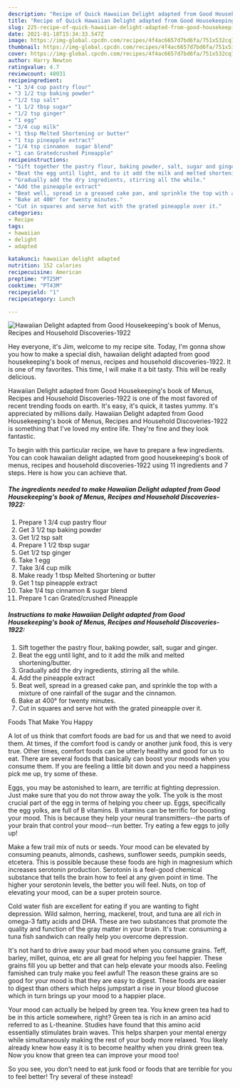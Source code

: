 ```yaml
---
description: "Recipe of Quick Hawaiian Delight adapted from Good Housekeeping&amp;#39;s book of Menus, Recipes and Household Discoveries-1922"
title: "Recipe of Quick Hawaiian Delight adapted from Good Housekeeping&amp;#39;s book of Menus, Recipes and Household Discoveries-1922"
slug: 225-recipe-of-quick-hawaiian-delight-adapted-from-good-housekeeping-and-39-s-book-of-menus-recipes-and-household-discoveries-1922
date: 2021-01-18T15:34:33.547Z
image: https://img-global.cpcdn.com/recipes/4f4ac6657d7bd6fa/751x532cq70/hawaiian-delight-adapted-from-good-housekeepings-book-of-menus-recipes-and-household-discoveries-1-recipe-main-photo.jpg
thumbnail: https://img-global.cpcdn.com/recipes/4f4ac6657d7bd6fa/751x532cq70/hawaiian-delight-adapted-from-good-housekeepings-book-of-menus-recipes-and-household-discoveries-1-recipe-main-photo.jpg
cover: https://img-global.cpcdn.com/recipes/4f4ac6657d7bd6fa/751x532cq70/hawaiian-delight-adapted-from-good-housekeepings-book-of-menus-recipes-and-household-discoveries-1-recipe-main-photo.jpg
author: Harry Newton
ratingvalue: 4.7
reviewcount: 48031
recipeingredient:
- "1 3/4 cup pastry flour"
- "3 1/2 tsp baking powder"
- "1/2 tsp salt"
- "1 1/2 tbsp sugar"
- "1/2 tsp ginger"
- "1 egg"
- "3/4 cup milk"
- "1 tbsp Melted Shortening or butter"
- "1 tsp pineapple extract"
- "1/4 tsp cinnamon  sugar blend"
- "1 can Gratedcrushed Pineapple"
recipeinstructions:
- "Sift together the pastry flour, baking powder, salt, sugar and ginger."
- "Beat the egg until light, and to it add the milk and melted shortening/butter."
- "Gradually add the dry ingredients, stirring all the while."
- "Add the pineapple extract"
- "Beat well, spread in a greased cake pan, and sprinkle the top with a mixture of one rainfall of the sugar and the cinnamon."
- "Bake at 400° for twenty minutes."
- "Cut in squares and serve hot with the grated pineapple over it."
categories:
- Recipe
tags:
- hawaiian
- delight
- adapted

katakunci: hawaiian delight adapted 
nutrition: 152 calories
recipecuisine: American
preptime: "PT25M"
cooktime: "PT43M"
recipeyield: "1"
recipecategory: Lunch

---
```



![Hawaiian Delight adapted from Good Housekeeping&#39;s book of Menus, Recipes and Household Discoveries-1922](https://img-global.cpcdn.com/recipes/4f4ac6657d7bd6fa/751x532cq70/hawaiian-delight-adapted-from-good-housekeepings-book-of-menus-recipes-and-household-discoveries-1-recipe-main-photo.jpg)

Hey everyone, it's Jim, welcome to my recipe site. Today, I'm gonna show you how to make a special dish, hawaiian delight adapted from good housekeeping&#39;s book of menus, recipes and household discoveries-1922. It is one of my favorites. This time, I will make it a bit tasty. This will be really delicious.



Hawaiian Delight adapted from Good Housekeeping&#39;s book of Menus, Recipes and Household Discoveries-1922 is one of the most favored of recent trending foods on earth. It's easy, it's quick, it tastes yummy. It's appreciated by millions daily. Hawaiian Delight adapted from Good Housekeeping&#39;s book of Menus, Recipes and Household Discoveries-1922 is something that I've loved my entire life. They're fine and they look fantastic.


To begin with this particular recipe, we have to prepare a few ingredients. You can cook hawaiian delight adapted from good housekeeping&#39;s book of menus, recipes and household discoveries-1922 using 11 ingredients and 7 steps. Here is how you can achieve that.

<!--inarticleads1-->

##### The ingredients needed to make Hawaiian Delight adapted from Good Housekeeping&#39;s book of Menus, Recipes and Household Discoveries-1922:

1. Prepare 1 3/4 cup pastry flour
1. Get 3 1/2 tsp baking powder
1. Get 1/2 tsp salt
1. Prepare 1 1/2 tbsp sugar
1. Get 1/2 tsp ginger
1. Take 1 egg
1. Take 3/4 cup milk
1. Make ready 1 tbsp Melted Shortening or butter
1. Get 1 tsp pineapple extract
1. Take 1/4 tsp cinnamon &amp; sugar blend
1. Prepare 1 can Grated/crushed Pineapple




<!--inarticleads2-->

##### Instructions to make Hawaiian Delight adapted from Good Housekeeping&#39;s book of Menus, Recipes and Household Discoveries-1922:

1. Sift together the pastry flour, baking powder, salt, sugar and ginger.
1. Beat the egg until light, and to it add the milk and melted shortening/butter.
1. Gradually add the dry ingredients, stirring all the while.
1. Add the pineapple extract
1. Beat well, spread in a greased cake pan, and sprinkle the top with a mixture of one rainfall of the sugar and the cinnamon.
1. Bake at 400° for twenty minutes.
1. Cut in squares and serve hot with the grated pineapple over it.




Foods That Make You Happy


A lot of us think that comfort foods are bad for us and that we need to avoid them. At times, if the comfort food is candy or another junk food, this is very true. Other times, comfort foods can be utterly healthy and good for us to eat. There are several foods that basically can boost your moods when you consume them. If you are feeling a little bit down and you need a happiness pick me up, try some of these.

Eggs, you may be astonished to learn, are terrific at fighting depression. Just make sure that you do not throw away the yolk. The yolk is the most crucial part of the egg in terms of helping you cheer up. Eggs, specifically the egg yolks, are full of B vitamins. B vitamins can be terrific for boosting your mood. This is because they help your neural transmitters--the parts of your brain that control your mood--run better. Try eating a few eggs to jolly up!

Make a few trail mix of nuts or seeds. Your mood can be elevated by consuming peanuts, almonds, cashews, sunflower seeds, pumpkin seeds, etcetera. This is possible because these foods are high in magnesium which increases serotonin production. Serotonin is a feel-good chemical substance that tells the brain how to feel at any given point in time. The higher your serotonin levels, the better you will feel. Nuts, on top of elevating your mood, can be a super protein source.

Cold water fish are excellent for eating if you are wanting to fight depression. Wild salmon, herring, mackerel, trout, and tuna are all rich in omega-3 fatty acids and DHA. These are two substances that promote the quality and function of the gray matter in your brain. It's true: consuming a tuna fish sandwich can really help you overcome depression. 

It's not hard to drive away your bad mood when you consume grains. Teff, barley, millet, quinoa, etc are all great for helping you feel happier. These grains fill you up better and that can help elevate your moods also. Feeling famished can truly make you feel awful! The reason these grains are so good for your mood is that they are easy to digest. These foods are easier to digest than others which helps jumpstart a rise in your blood glucose which in turn brings up your mood to a happier place.

Your mood can actually be helped by green tea. You knew green tea had to be in this article somewhere, right? Green tea is rich in an amino acid referred to as L-theanine. Studies have found that this amino acid essentially stimulates brain waves. This helps sharpen your mental energy while simultaneously making the rest of your body more relaxed. You likely already knew how easy it is to become healthy when you drink green tea. Now you know that green tea can improve your mood too!

So you see, you don't need to eat junk food or foods that are terrible for you to feel better! Try several of these instead!

